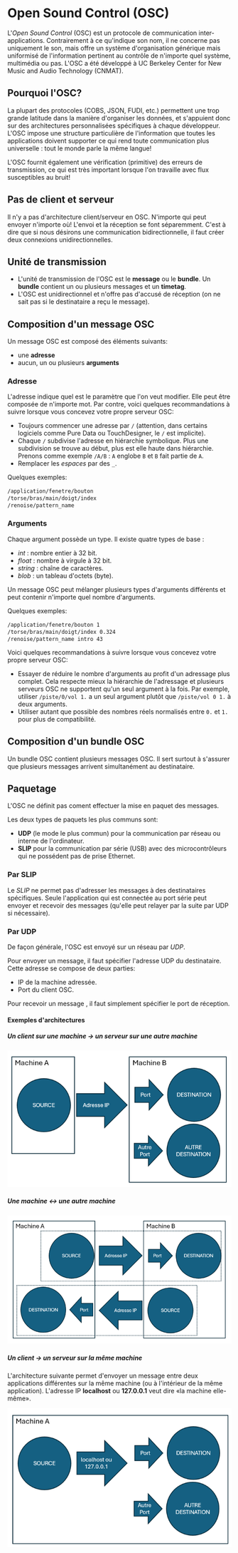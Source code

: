 # Open Sound Control (OSC)

L'*Open Sound Control* (OSC) est un protocole de communication inter-applications. Contrairement à ce qu'indique son nom, il ne concerne pas uniquement le son, mais offre un système d'organisation générique mais uniformisé de l'information pertinent au contrôle de n'importe quel système, multimédia ou pas. L'OSC a été développé à UC Berkeley Center for New Music and Audio Technology (CNMAT).

## Pourquoi l'OSC? 

La plupart des protocoles (COBS, JSON, FUDI, etc.) permettent une trop grande latitude dans la manière d'organiser les données, et s'appuient donc sur des architectures personnalisées spécifiques à chaque développeur. L'OSC impose une structure particulière de l'information que toutes les applications doivent supporter ce qui rend toute communication plus universelle : tout le monde parle la même langue!

L'OSC fournit également une vérification (primitive) des erreurs de transmission, ce qui est très important lorsque l'on travaille avec flux susceptibles au bruit!

## Pas de client et serveur

Il n'y a pas d'architecture client/serveur en OSC. N'importe qui peut envoyer n'importe où! L'envoi et la réception se font séparemment. C'est à dire que si nous désirons une communication bidirectionnelle, il faut créer deux connexions unidirectionnelles.


## Unité de transmission

* L'unité de transmission de l'OSC est le **message** ou le **bundle**. Un **bundle** contient un ou plusieurs messages et un **timetag**.
* L'OSC est unidirectionnel et n'offre pas d'accusé de réception (on ne sait pas si le destinataire a reçu le message).

## Composition d'un message OSC

Un message OSC est composé des éléments suivants:
* une **adresse**
* aucun, un ou plusieurs **arguments**

### Adresse

L'adresse indique quel est le paramètre que l'on veut modifier. Elle peut être composée de n'importe mot. Par contre, voici quelques recommandations à suivre lorsque vous concevez votre propre serveur OSC:
* Toujours commencer une adresse par `/` (attention, dans certains logiciels comme Pure Data ou TouchDesigner, le `/`  est implicite).
* Chaque `/` subdivise l'adresse en hiérarchie symbolique. Plus une subdivision se trouve au début, plus est elle haute dans hiérarchie. Prenons comme exemple `/A/B` : `A` englobe `B` et `B` fait partie de `A`.
* Remplacer les *espaces* par des `_`.

Quelques exemples: 
```
/application/fenetre/bouton
/torse/bras/main/doigt/index
/renoise/pattern_name
```

### Arguments


Chaque argument possède un type. Il existe quatre types de base :
* *int* : nombre entier à 32 bit.
* *float* : nombre à virgule à 32 bit.
* *string* : chaîne de caractères.
* *blob* : un tableau d'octets (byte).

Un message OSC peut mélanger plusieurs types d'arguments différents et peut contenir n'importe quel nombre d'arguments. 

Quelques exemples: 
```
/application/fenetre/bouton 1
/torse/bras/main/doigt/index 0.324
/renoise/pattern_name intro 43
```

Voici quelques recommandations à suivre lorsque vous concevez votre propre serveur OSC:
* Essayer de réduire le nombre d'arguments au profit d'un adressage plus complet. Cela respecte mieux la hiérarchie de l'adressage et plusieurs serveurs OSC ne supportent qu'un seul argument à la fois. Par exemple, utiliser `/piste/0/vol 1.` a un seul argument plutôt que `/piste/vol 0 1.` à deux arguments.
* Utiliser autant que possible des nombres réels normalisés entre `0.` et `1.` pour plus de compatibilité.

## Composition d'un bundle OSC

Un bundle OSC contient plusieurs messages OSC. Il sert surtout à s'assurer que plusieurs messages arrivent simultanément au destinataire. 

## Paquetage

L'OSC ne définit pas coment effectuer la mise en paquet des messages. 

Les deux types de paquets les plus communs sont:
* **UDP** (le mode le plus commun) pour la communication par réseau ou interne de l'ordinateur.
* **SLIP** pour la communication par série (USB) avec des microcontrôleurs qui ne possédent pas de prise Ethernet.

### Par SLIP

Le *SLIP* ne permet pas d'adresser les messages à des destinataires spécifiques. Seule l'application qui est connectée au port série peut envoyer et recevoir des messages (qu'elle peut relayer par la suite par UDP si nécessaire).

### Par UDP

De façon générale, l'OSC est envoyé sur un réseau par *UDP*. 

Pour envoyer un message, il faut spécifier l'adresse UDP du destinataire. Cette adresse se compose de deux parties:
* IP de la machine adressée.
* Port du client OSC.

Pour recevoir un message , il faut simplement spécifier le port de réception.

#### Exemples d'architectures

##### Un client sur une machine -> un serveur sur une autre machine

![Un client qui envoie des message à un serveur](OSC_unidirectionnel.png)

##### Une machine <-> une autre machine

![Deux clients/serveurs](OSC_bidirectionnel.png)

##### Un client -> un serveur sur la même machine

L'architecture suivante  permet d'envoyer un message entre deux applications différentes sur la même machine (ou à l'intérieur de la même application). L'adresse IP  **localhost** ou **127.0.0.1** veut dire «la machine elle-même».

![Un client qui envoie des message à un serveur local (sur la même machine)](OSC_mono.png)